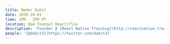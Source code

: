 ```yaml
---
title: Nader Dabit
date: 2020-10-01
time: 1PM - 2PM PT
location: Q&A Channel Reactiflux
description: 'Founder @ [React Native Training](http://reactnative.training/) | Host of [React Native Radio](https://devchat.tv/react-native-radio) | Author of [React Native in Action](https://www.manning.com/books/react-native-in-action)'
people: '[@dabit3](https://twitter.com/dabit3)'
---
```

